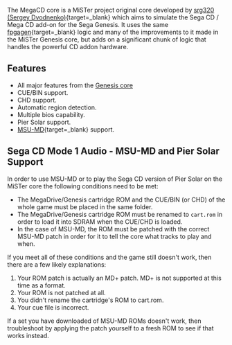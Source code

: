 The MegaCD core is a MiSTer project original core developed by [srg320 (Sergey Dvodnenko)](https://www.patreon.com/srg320/){target=_blank} which aims to simulate the Sega CD / Mega CD add-on for the Sega Genesis. It uses the same [fpgagen](https://github.com/Torlus/fpgagen){target=_blank} logic and many of the improvements to it made in the MiSTer Genesis core, but adds on a significant chunk of logic that handles the powerful CD addon hardware.

## Features
* All major features from the [Genesis core](genesis.md)
* CUE/BIN support.
* CHD support.
* Automatic region detection.
* Multiple bios capability.
* Pier Solar support.
* [MSU-MD](https://github.com/krikzz/msu-md){target=_blank} support.

## Sega CD Mode 1 Audio - MSU-MD and Pier Solar Support

In order to use MSU-MD or to play the Sega CD version of Pier Solar on the MiSTer core the following conditions need to be met:

* The MegaDrive/Genesis cartridge ROM and the CUE/BIN (or CHD) of the whole game must be placed in the same folder.
* The MegaDrive/Genesis cartridge ROM must be renamed to `cart.rom` in order to load it into SDRAM when the CUE/CHD is loaded.
* In the case of MSU-MD, the ROM must be patched with the correct MSU-MD patch in order for it to tell the core what tracks to play and when.

If you meet all of these conditions and the game still doesn't work, then there are a few likely explanations:

1. Your ROM patch is actually an MD+ patch. MD+ is not supported at this time as a format.
2. Your ROM is not patched at all.
3. You didn't rename the cartridge's ROM to cart.rom.
4. Your cue file is incorrect.

If a set you have downloaded of MSU-MD ROMs doesn't work, then troubleshoot by applying the patch yourself to a fresh ROM to see if that works instead.
